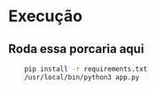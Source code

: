 # Execução

## Roda essa porcaria aqui

```bash
    pip install -r requirements.txt
    /usr/local/bin/python3 app.py
```
